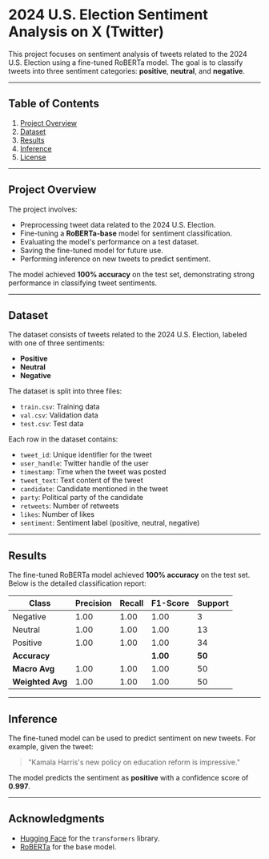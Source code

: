 # 2024 U.S. Election Sentiment Analysis on X (Twitter)

This project focuses on sentiment analysis of tweets related to the 2024 U.S. Election using a fine-tuned RoBERTa model. The goal is to classify tweets into three sentiment categories: **positive**, **neutral**, and **negative**.

---

## Table of Contents
1. [Project Overview](#project-overview)
2. [Dataset](#dataset)
3. [Results](#results)
4. [Inference](#inference)
5. [License](#license)

---

## Project Overview

The project involves:
- Preprocessing tweet data related to the 2024 U.S. Election.
- Fine-tuning a **RoBERTa-base** model for sentiment classification.
- Evaluating the model's performance on a test dataset.
- Saving the fine-tuned model for future use.
- Performing inference on new tweets to predict sentiment.

The model achieved **100% accuracy** on the test set, demonstrating strong performance in classifying tweet sentiments.

---

## Dataset

The dataset consists of tweets related to the 2024 U.S. Election, labeled with one of three sentiments:
- **Positive**
- **Neutral**
- **Negative**

The dataset is split into three files:
- `train.csv`: Training data
- `val.csv`: Validation data
- `test.csv`: Test data

Each row in the dataset contains:
- `tweet_id`: Unique identifier for the tweet
- `user_handle`: Twitter handle of the user
- `timestamp`: Time when the tweet was posted
- `tweet_text`: Text content of the tweet
- `candidate`: Candidate mentioned in the tweet
- `party`: Political party of the candidate
- `retweets`: Number of retweets
- `likes`: Number of likes
- `sentiment`: Sentiment label (positive, neutral, negative)

---

## Results

The fine-tuned RoBERTa model achieved **100% accuracy** on the test set. Below is the detailed classification report:

| Class     | Precision | Recall | F1-Score | Support |
|-----------|-----------|--------|----------|---------|
| Negative  | 1.00      | 1.00   | 1.00     | 3       |
| Neutral   | 1.00      | 1.00   | 1.00     | 13      |
| Positive  | 1.00      | 1.00   | 1.00     | 34      |
| **Accuracy** |          |        | **1.00** | **50**  |
| **Macro Avg** | 1.00    | 1.00   | 1.00     | 50      |
| **Weighted Avg** | 1.00 | 1.00   | 1.00     | 50      |

---


## Inference

The fine-tuned model can be used to predict sentiment on new tweets. For example, given the tweet:

> "Kamala Harris's new policy on education reform is impressive."

The model predicts the sentiment as **positive** with a confidence score of **0.997**.

---


## Acknowledgments
- [Hugging Face](https://huggingface.co/) for the `transformers` library.
- [RoBERTa](https://arxiv.org/abs/1907.11692) for the base model.
